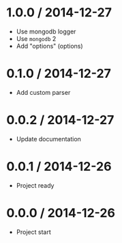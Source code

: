 1.0.0 / 2014-12-27
==================

  * Use mongodb logger
  * Use `mongodb` 2
  * Add "options" (options)

0.1.0 / 2014-12-27
==================

  * Add custom parser

0.0.2 / 2014-12-27
==================

  * Update documentation

0.0.1 / 2014-12-26
==================

  * Project ready

0.0.0 / 2014-12-26
==================

  * Project start

